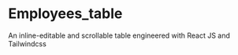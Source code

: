 # Employees_table
An inline-editable and scrollable table engineered with React JS and Tailwindcss 
